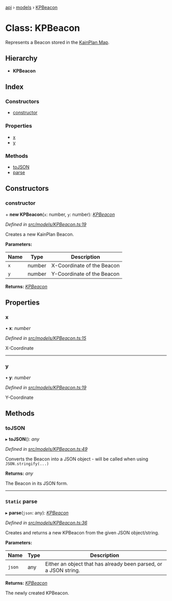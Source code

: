 [api](../README.md) › [models](../modules/models.md) › [KPBeacon](models.kpbeacon.md)

# Class: KPBeacon

Represents a Beacon stored in the [KainPlan Map](models.kpmap.md).

## Hierarchy

* **KPBeacon**

## Index

### Constructors

* [constructor](models.kpbeacon.md#constructor)

### Properties

* [x](models.kpbeacon.md#x)
* [y](models.kpbeacon.md#y)

### Methods

* [toJSON](models.kpbeacon.md#tojson)
* [parse](models.kpbeacon.md#static-parse)

## Constructors

###  constructor

\+ **new KPBeacon**(`x`: number, `y`: number): *[KPBeacon](models.kpbeacon.md)*

*Defined in [src/models/KPBeacon.ts:19](https://github.com/KainPlan/api/blob/b101ea0/src/models/KPBeacon.ts#L19)*

Creates a new KainPlan Beacon.

**Parameters:**

Name | Type | Description |
------ | ------ | ------ |
`x` | number | X-Coordinate of the Beacon |
`y` | number | Y-Coordinate of the Beacon  |

**Returns:** *[KPBeacon](models.kpbeacon.md)*

## Properties

###  x

• **x**: *number*

*Defined in [src/models/KPBeacon.ts:15](https://github.com/KainPlan/api/blob/b101ea0/src/models/KPBeacon.ts#L15)*

X-Coordinate

___

###  y

• **y**: *number*

*Defined in [src/models/KPBeacon.ts:19](https://github.com/KainPlan/api/blob/b101ea0/src/models/KPBeacon.ts#L19)*

Y-Coordinate

## Methods

###  toJSON

▸ **toJSON**(): *any*

*Defined in [src/models/KPBeacon.ts:49](https://github.com/KainPlan/api/blob/b101ea0/src/models/KPBeacon.ts#L49)*

Converts the Beacon into a JSON object - will be called when using `JSON.stringify(...)`

**Returns:** *any*

The Beacon in its JSON form.

___

### `Static` parse

▸ **parse**(`json`: any): *[KPBeacon](models.kpbeacon.md)*

*Defined in [src/models/KPBeacon.ts:36](https://github.com/KainPlan/api/blob/b101ea0/src/models/KPBeacon.ts#L36)*

Creates and returns a new KPBeacon from the given JSON object/string.

**Parameters:**

Name | Type | Description |
------ | ------ | ------ |
`json` | any | Either an object that has already been parsed, or a JSON string. |

**Returns:** *[KPBeacon](models.kpbeacon.md)*

The newly created KPBeacon.
